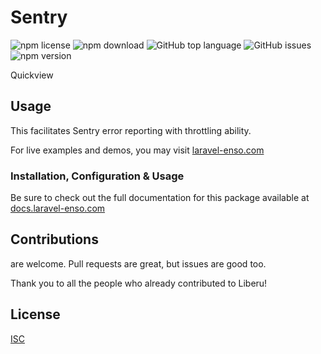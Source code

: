 # Sentry

![npm license](https://img.shields.io/npm/l/@enso-ui/quick-view.svg) 
![npm download](https://img.shields.io/npm/dm/@enso-ui/quick-view.svg) 
![GitHub top language](https://img.shields.io/github/languages/top/enso-ui/quick-view.svg) 
![GitHub issues](https://img.shields.io/github/issues/enso-ui/quick-view.svg) 
![npm version](https://img.shields.io/npm/v/@enso-ui/quick-view.svg) 

Quickview

## Usage

This facilitates Sentry error reporting with throttling ability.

For live examples and demos, you may visit [laravel-enso.com](https://www.laravel-enso.com)

### Installation, Configuration & Usage

Be sure to check out the full documentation for this package available at [docs.laravel-enso.com](https://docs.laravel-enso.com/frontend/quick-view.html)

## Contributions

are welcome. Pull requests are great, but issues are good too.

Thank you to all the people who already contributed to Liberu!

## License

[ISC](https://opensource.org/licenses/ISC)
